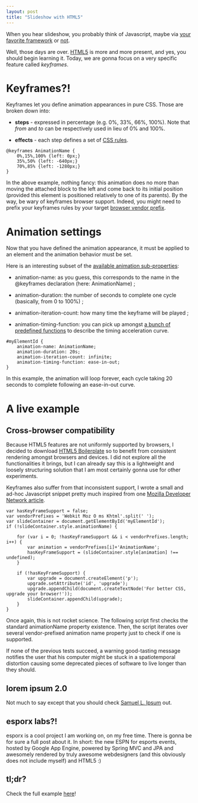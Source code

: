 ```yaml
---
layout: post
title: "Slideshow with HTML5"
---
```

When you hear slideshow, you probably think of Javascript, maybe via
[your favorite
framework](http://en.wikipedia.org/wiki/List_of_JavaScript_libraries) or
[not](http://eloquentjavascript.net/).

Well, those days are over. [HTML5](http://www.html5rocks.com/) is more
and more present, and yes, you should begin learning it. Today, we are
gonna focus on a very specific feature called *keyframes*.

Keyframes?!
===========

Keyframes let you define animation appearances in pure CSS. Those are
broken down into:

-   **steps** - expressed in percentage (e.g. 0%, 33%, 66%, 100%). Note
    that *from* and *to* can be respectively used in lieu of 0% and
    100%.

-   **effects** - each step defines a set of [CSS
    rules](http://www.css3.info/preview/).

``` {.css}
@keyframes AnimationName {
    0%,15%,100% {left: 0px;}
    35%,50% {left: -640px;}   
    70%,85% {left: -1280px;}
}
```

In the above example, nothing fancy: this animation does no more than
moving the attached block to the left and come back to its initial
position (provided this element is positioned relatively to one of its
parents).
By the way, be wary of keyframes browser support. Indeed, you might need
to prefix your keyframes rules by your target [browser vendor
prefix](http://reference.sitepoint.com/css/vendorspecific#vendorspecific__tbl_vendor-specific-extensions_vendor-extension-prefixes).


Animation settings
==================

Now that you have defined the animation appearance, it must be applied
to an element and the animation behavior must be set.

Here is an interesting subset of the [available animation
sub-properties](http://www.w3.org/TR/css3-animations/):

-   animation-name: as you guess, this corresponds to the name in the
    @keyframes declaration (here: AnimationName) ;

-   animation-duration: the number of seconds to complete one cycle
    (basically, from 0 to 100%) ;

-   animation-iteration-count: how many time the keyframe will be played
    ;

-   animation-timing-function: you can pick up amongst [a bunch of
    predefined
    functions](http://www.w3.org/TR/css3-animations/#animation-timing-function_tag)
    to describe the timing acceleration curve.

``` {.css}
#myElementId {    
    animation-name: AnimationName;   
    animation-duration: 20s;   
    animation-iteration-count: infinite;   
    animation-timing-function: ease-in-out;
}
```

In this example, the animation will loop forever, each cycle taking 20
seconds to complete following an ease-in-out curve.

A live example
==============

Cross-browser compatibility
---------------------------

Because HTML5 features are not uniformly supported by browsers, I
decided to download [HTML5 Boilerplate](http://html5boilerplate.com/) so
to benefit from consistent rendering amongst browsers and devices. I did
not explore all the functionalities it brings, but I can already say
this is a lightweight and loosely structuring solution that I am most
certainly gonna use for other experiments.

Keyframes also suffer from that inconsistent support, I wrote a small
and ad-hoc Javascript snippet pretty much inspired from one [Mozilla
Developer Network
article](https://developer.mozilla.org/en/CSS/CSS_animations/Detecting_CSS_animation_support).

``` {.javascript}
var hasKeyFrameSupport = false;
var vendorPrefixes = 'Webkit Moz O ms Khtml'.split(' ');
var slideContainer = document.getElementById('myElementId');
if (!slideContainer.style.animationName) {

    for (var i = 0; !hasKeyFrameSupport && i < vendorPrefixes.length; i++) {
        var animation = vendorPrefixes[i]+'AnimationName';
        hasKeyFrameSupport = (slideContainer.style[animation] !== undefined);
    }

    if (!hasKeyFrameSupport) {
        var upgrade = document.createElement('p');
        upgrade.setAttribute('id', 'upgrade');       
        upgrade.appendChild(document.createTextNode('For better CSS, upgrade your browser!'));
        slideContainer.appendChild(upgrade);   
    }
}
```

Once again, this is not rocket science. The following script first
checks the standard animationName property existence. Then, the script
iterates over several vendor-prefixed animation name property just to
check if one is supported.

If none of the previous tests succeed, a warning good-tasting message
notifies the user that his computer might be stuck in a spatiotemporal
distortion causing some deprecated pieces of software to live longer
than they should.

lorem ipsum 2.0
---------------

Not much to say except that you should check [Samuel L. Ipsum](http://slipsum.com/) out.

esporx labs?!
-------------

esporx is a cool project I am working on, on my free time. There is
gonna be for sure a full post about it. In short: the new ESPN for
esports events, hosted by Google App Engine, powered by Spring MVC and
JPA and awesomely rendered by truly awesome webdesigners (and this
obviously does not include myself) and HTML5 :)

tl;dr?
------

Check the full example
[here](https://github.com/fbiville/html5fun/tree/master/slideshow)!